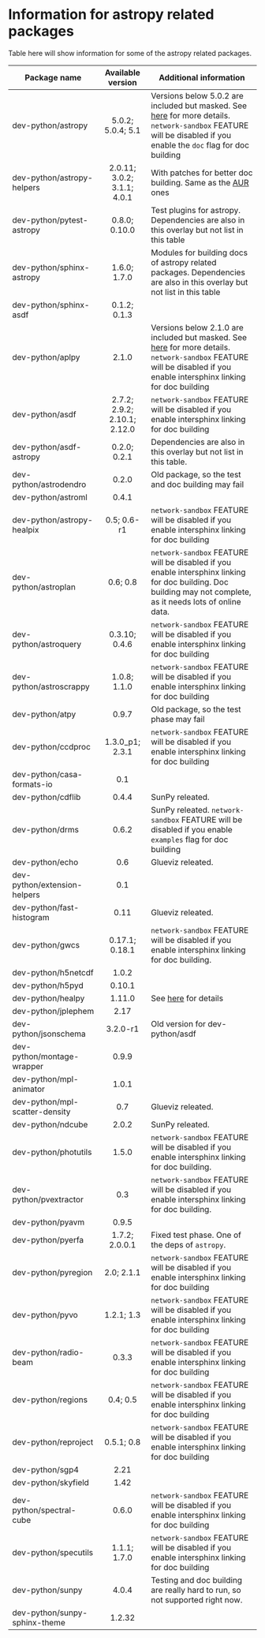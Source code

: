 # Information for astropy related packages
Table here will show information for some of the astropy related packages.

Package name | Available version | Additional information
------------ | :---------------: | ----------------------
dev-python/astropy             | 5.0.2; 5.0.4; 5.1            | Versions below 5.0.2 are included but masked. See [here](https://github.com/Universebenzene/benzene-overlay/tree/master/dev-python/astropy#note-for-astropy) for more details. `network-sandbox` FEATURE will be disabled if you enable the `doc` flag for doc building
dev-python/astropy-helpers     | 2.0.11; 3.0.2; 3.1.1; 4.0.1  | With patches for better doc building. Same as the [AUR](https://aur.archlinux.org/packages/python-astropy-helpers/) ones
dev-python/pytest-astropy      | 0.8.0; 0.10.0                | Test plugins for astropy. Dependencies are also in this overlay but not list in this table
dev-python/sphinx-astropy      | 1.6.0; 1.7.0                 | Modules for building docs of astropy related packages. Dependencies are also in this overlay but not list in this table
dev-python/sphinx-asdf         | 0.1.2; 0.1.3                 |
dev-python/aplpy               | 2.1.0                        | Versions below 2.1.0 are included but masked. See [here](https://github.com/Universebenzene/benzene-overlay/tree/master/dev-python/aplpy#note-for-aplpy) for more details. `network-sandbox` FEATURE will be disabled if you enable intersphinx linking for doc building
dev-python/asdf                | 2.7.2; 2.9.2; 2.10.1; 2.12.0 | `network-sandbox` FEATURE will be disabled if you enable intersphinx linking for doc building
dev-python/asdf-astropy        | 0.2.0; 0.2.1                 | Dependencies are also in this overlay but not list in this table.
dev-python/astrodendro         | 0.2.0                        | Old package, so the test and doc building may fail
dev-python/astroml             | 0.4.1                        |
dev-python/astropy-healpix     | 0.5; 0.6-r1                  | `network-sandbox` FEATURE will be disabled if you enable intersphinx linking for doc building
dev-python/astroplan           | 0.6; 0.8                     | `network-sandbox` FEATURE will be disabled if you enable intersphinx linking for doc building. Doc building may not complete, as it needs lots of online data.
dev-python/astroquery          | 0.3.10; 0.4.6                | `network-sandbox` FEATURE will be disabled if you enable intersphinx linking for doc building
dev-python/astroscrappy        | 1.0.8; 1.1.0                 | `network-sandbox` FEATURE will be disabled if you enable intersphinx linking for doc building
dev-python/atpy                | 0.9.7                        | Old package, so the test phase may fail
dev-python/ccdproc             | 1.3.0\_p1; 2.3.1             | `network-sandbox` FEATURE will be disabled if you enable intersphinx linking for doc building
dev-python/casa-formats-io     | 0.1                          |
dev-python/cdflib              | 0.4.4                        | SunPy releated.
dev-python/drms                | 0.6.2                        | SunPy releated. `network-sandbox` FEATURE will be disabled if you enable `examples` flag for doc building
dev-python/echo                | 0.6                          | Glueviz releated.
dev-python/extension-helpers   | 0.1                          |
dev-python/fast-histogram      | 0.11                         | Glueviz releated.
dev-python/gwcs                | 0.17.1; 0.18.1               | `network-sandbox` FEATURE will be disabled if you enable intersphinx linking for doc building.
dev-python/h5netcdf            | 1.0.2                        |
dev-python/h5pyd               | 0.10.1                       |
dev-python/healpy              | 1.11.0                       | See [here](https://github.com/Universebenzene/benzene-overlay/tree/master/dev-python/healpy#note-for-healpy) for details
dev-python/jplephem            | 2.17                         |
dev-python/jsonschema          | 3.2.0-r1                     | Old version for dev-python/asdf
dev-python/montage-wrapper     | 0.9.9                        |
dev-python/mpl-animator        | 1.0.1                        |
dev-python/mpl-scatter-density | 0.7                          | Glueviz releated.
dev-python/ndcube              | 2.0.2                        | SunPy releated.
dev-python/photutils           | 1.5.0                        | `network-sandbox` FEATURE will be disabled if you enable intersphinx linking for doc building.
dev-python/pvextractor         | 0.3                          | `network-sandbox` FEATURE will be disabled if you enable intersphinx linking for doc building.
dev-python/pyavm               | 0.9.5                        |
dev-python/pyerfa              | 1.7.2; 2.0.0.1               | Fixed test phase. One of the deps of `astropy`.
dev-python/pyregion            | 2.0; 2.1.1                   | `network-sandbox` FEATURE will be disabled if you enable intersphinx linking for doc building
dev-python/pyvo                | 1.2.1; 1.3                   | `network-sandbox` FEATURE will be disabled if you enable intersphinx linking for doc building
dev-python/radio-beam          | 0.3.3                        | `network-sandbox` FEATURE will be disabled if you enable intersphinx linking for doc building
dev-python/regions             | 0.4; 0.5                     | `network-sandbox` FEATURE will be disabled if you enable intersphinx linking for doc building
dev-python/reproject           | 0.5.1; 0.8                   | `network-sandbox` FEATURE will be disabled if you enable intersphinx linking for doc building
dev-python/sgp4                | 2.21                         |
dev-python/skyfield            | 1.42                         |
dev-python/spectral-cube       | 0.6.0                        | `network-sandbox` FEATURE will be disabled if you enable intersphinx linking for doc building
dev-python/specutils           | 1.1.1; 1.7.0                 | `network-sandbox` FEATURE will be disabled if you enable intersphinx linking for doc building
dev-python/sunpy               | 4.0.4                        | Testing and doc building are really hard to run, so not supported right now.
dev-python/sunpy-sphinx-theme  | 1.2.32                       |
